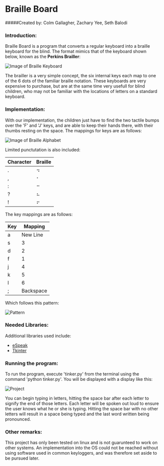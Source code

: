 # Braille Board
#####Created by: Colm Gallagher, Zachary Yee, Seth Balodi
### Introduction:
Braille Board is a program that converts a regular keyboard into a braille keyboard for the blind. The format mimics that of the keyboard shown below, known as the **Perkins Brailler**:

![Image of Braille Keyboard](https://images.indiegogo.com/file_attachments/309591/files/20140115014447-BrailleKeyboard.jpg?1389779087)

The brailler is a very simple concept, the six internal keys each map to one of the 6 dots of the familiar braille notation. These keyboards are very expensive to purchase, but are at the same time very usefull for blind children, who may not be familiar with the locations of letters on a standard keyboard.

### Implementation:
With our implementation, the children just have to find the two tactile bumps over the 'F' and 'J' keys, and are able to keep their hands there, with their thumbs resting on the space. The mappings for keys are as follows:

![Image of Braille Alphabet](http://faculty.washington.edu/chudler/gif/braille.gif)

Limited punctutation is also included:

| Character | Braille  |
| --------- | -------  |
| .         | &#x2832; |
| ,         | &#x2802; |
| :         | &#x2812; |
| ?         | &#x2826; |
| !         | &#x2816; |

The key mappings are as follows:

Key | Mapping
----| -------
a | New Line
s | 3
d | 2
f | 1
j | 4
k | 5
l | 6
; | Backspace

Which follows this pattern:

![Pattern](http://www.faculty.umb.edu/wendy_buckley/BrailleI/class01/images/image001.jpg)

### Needed Libraries:
Additional libraries used include:
* [eSpeak](http://espeak.sourceforge.net/)
* [Tkinter](https://wiki.python.org/moin/TkInter)

### Running the program:
To run the program, execute 'tinker.py' from the terminal using the command 'python tinker.py'.
You will be displayed with a display like this:

![Project](http://i.imgur.com/9xJNlia.png)

You can begin typing in letters, hitting the space bar after each letter to signify the end of those letters. Each letter will be spoken out loud to ensure the user knows what he or she is typing. Hitting the space bar with no other letters will result in a space being typed and the last word written being pronounced. 

### Other remarks:
This project has only been tested on linux and is not guarunteed to work on other systems. An implementation into the OS could not be reached without using software used in common keyloggers, and was therefore set aside to be pursued later. 
